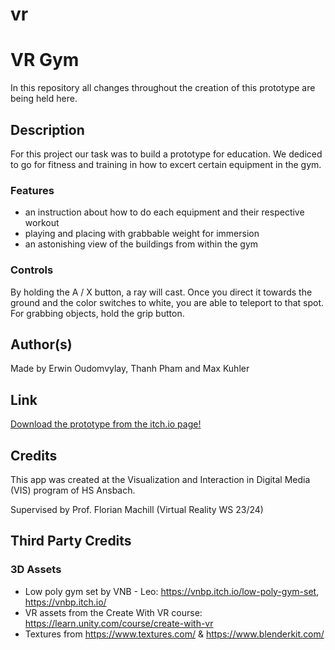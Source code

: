 # vr
# VR Gym
In this repository all changes throughout the creation of this prototype are being held here.

## Description
For this project our task was to build a prototype for education. We dediced to go for fitness and training in how to excert certain equipment in the gym.

### Features
* an instruction about how to do each equipment and their respective workout
* playing and placing with grabbable weight for immersion
* an astonishing view of the buildings from within the gym

### Controls
By holding the A / X button, a ray will cast. Once you direct it towards the ground and the color switches to white, you are able to teleport to that spot.
For grabbing objects, hold the grip button.

## Author(s)
Made by Erwin Oudomvylay, Thanh Pham and Max Kuhler

## Link

<a href="https://saluji.itch.io/vr-gym">Download the prototype from the itch.io page!</a>

## Credits
This app was created at the Visualization and Interaction in Digital Media (VIS) program of HS Ansbach. 

Supervised by Prof. Florian Machill (Virtual Reality WS 23/24)

## Third Party Credits

### 3D Assets
* Low poly gym set by VNB - Leo: https://vnbp.itch.io/low-poly-gym-set, https://vnbp.itch.io/
* VR assets from the Create With VR course: https://learn.unity.com/course/create-with-vr
* Textures from https://www.textures.com/ & https://www.blenderkit.com/